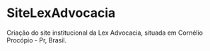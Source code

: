 # SiteLexAdvocacia
Criação do site institucional da Lex Advocacia, situada em Cornélio Procópio - Pr, Brasil.
